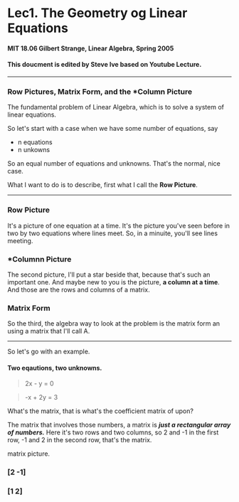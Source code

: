 # Lec1. The Geometry og Linear Equations

#### MIT 18.06 Gilbert Strange, Linear Algebra, Spring 2005
#### This doucment is edited by Steve Ive based on Youtube Lecture.

---

### Row Pictures, Matrix Form, and the *Column Picture

The fundamental problem of Linear Algebra, which is to solve a system of linear equations.

So let's start with a case when we have some number of equations, say

- n equations
- n unkowns

So an equal number of equations and unknowns. That's the normal, nice case.

What I want to do is to describe, first what I call the **Row Picture**.

---

### Row Picture

It's a picture of one equation at a time. It's the picture you've seen before in two by two equations where lines meet. So, in a minuite, you'll see lines meeting.

### *Columnn Picture

The second picture, I'll put a star beside that, because that's such an important one. And maybe new to you is the picture, **a column at a time**. And those are the rows and columns of a matrix. 

### Matrix Form

So the third, the algebra way to look at the problem is the matrix form an using a matrix that I'll call A.

---

So let's go with an example.

#### Two eqautions, two unknowns.

> 2x - y = 0

> -x + 2y = 3

What's the matrix, that is what's the coefficient matrix of upon?

The matrix that involves those numbers, a matrix is ***just a rectangular array of numbers.*** Here it's two rows and two columns, so 2 and -1 in the first row, -1 and 2 in the second row, that's the matrix. 

matrix picture.

### [2 -1]
### [1  2]